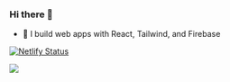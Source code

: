 ### Hi there 👋

* 🌟 I build web apps with React, Tailwind, and Firebase

[![Netlify Status](https://api.netlify.com/api/v1/badges/722a5cfe-a0ee-426d-ba20-b668d94f036c/deploy-status)](https://app.netlify.com/sites/crayonbrain/deploys)

<img src="https://github-readme-stats.vercel.app/api/top-langs?username=worldofchristian"/>
